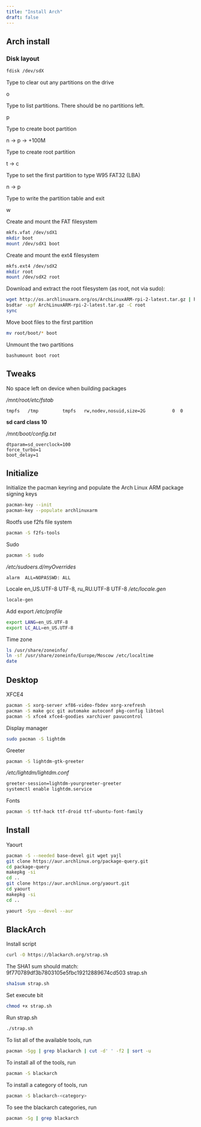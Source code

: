 ```yaml
---
title: "Install Arch"
draft: false
---
```


## Arch install

### Disk layout

```bash
fdisk /dev/sdX
```

Type to clear out any partitions on the drive

o

Type to list partitions. There should be no partitions left.

p

Type to create boot partition

n -> p -> +100M

Type to create root partition

t -> c

Type  to set the first partition to type W95 FAT32 (LBA)

n -> p

Type to write the partition table and exit

w

Create and mount the FAT filesystem

```bash
mkfs.vfat /dev/sdX1
mkdir boot
mount /dev/sdX1 boot
```

Create and mount the ext4 filesystem

```bash
mkfs.ext4 /dev/sdX2
mkdir root
mount /dev/sdX2 root
```

Download and extract the root filesystem (as root, not via sudo):

```bash
wget http://os.archlinuxarm.org/os/ArchLinuxARM-rpi-2-latest.tar.gz | http://os.archlinuxarm.org/os/ArchLinuxARM-rpi-3-latest.tar.gz
bsdtar -xpf ArchLinuxARM-rpi-2-latest.tar.gz -C root
sync
```

Move boot files to the first partition

```bash
mv root/boot/* boot
```

Unmount the two partitions

```text
bashumount boot root
```

## Tweaks

No space left on device when building packages

_/mnt/root/etc/fstab_

```text
tmpfs   /tmp         tmpfs   rw,nodev,nosuid,size=2G          0  0
```

**sd card class 10**

_/mnt/boot/config.txt_

```text
dtparam=sd_overclock=100
force_turbo=1
boot_delay=1
```

## Initialize

Initialize the pacman keyring and populate the Arch Linux ARM package signing keys

```bash
pacman-key --init
pacman-key --populate archlinuxarm
```

Rootfs use f2fs file system

```bash
pacman -S f2fs-tools
```

Sudo

```bash
pacman -S sudo
```

_/etc/sudoers.d/myOverrides_

```text
alarm  ALL=NOPASSWD: ALL
```

Locale en_US.UTF-8 UTF-8, ru_RU.UTF-8 UTF-8
_/etc/locale.gen_

```bash
locale-gen
```

Add export
_/etc/profile_

```bash
export LANG=en_US.UTF-8
export LC_ALL=en_US.UTF-8
```

Time zone

```bash
ls /usr/share/zoneinfo/
ln -sf /usr/share/zoneinfo/Europe/Moscow /etc/localtime
date
```

## Desktop
XFCE4

```bash
pacman -S xorg-server xf86-video-fbdev xorg-xrefresh
pacman -S make gcc git automake autoconf pkg-config libtool
pacman -S xfce4 xfce4-goodies xarchiver pavucontrol
```

Display manager

```bash
sudo pacman -S lightdm
```

Greeter

```bash
pacman -S lightdm-gtk-greeter
```

_/etc/lightdm/lightdm.conf_

```bash
greeter-session=lightdm-yourgreeter-greeter
systemctl enable lightdm.service
```

Fonts

```bash
pacman -S ttf-hack ttf-droid ttf-ubuntu-font-family
```

## Install

Yaourt

```bash
pacman -S --needed base-devel git wget yajl
git clone https://aur.archlinux.org/package-query.git
cd package-query
makepkg -si
cd ..
git clone https://aur.archlinux.org/yaourt.git
cd yaourt
makepkg -si
cd ..
```

```bash
yaourt -Syu --devel --aur
```

## BlackArch

Install script

```bash
curl -O https://blackarch.org/strap.sh
```

The SHA1 sum should match: 9f770789df3b7803105e5fbc19212889674cd503 strap.sh

```bash
sha1sum strap.sh
```

Set execute bit

```bash
chmod +x strap.sh
```

Run strap.sh

```bash
./strap.sh
```

To list all of the available tools, run

```bash
pacman -Sgg | grep blackarch | cut -d' ' -f2 | sort -u
```

To install all of the tools, run

```bash
pacman -S blackarch
```

To install a category of tools, run

```bash
pacman -S blackarch-<category>
```

To see the blackarch categories, run

```bash
pacman -Sg | grep blackarch
```
